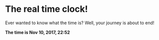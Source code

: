 # The real time clock!

Ever wanted to know what the time is? Well, your journey is about to end!

**The time is Nov 10, 2017, 22:52**
